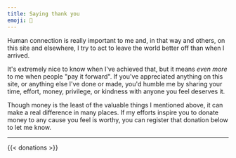 ```yaml
---
title: Saying thank you
emoji: 💞
---
```


Human connection is really important to me and, in that way and others, on this site and elsewhere, I try to act to leave the world better off than when I arrived.

It's extremely nice to know when I've achieved that, but it means _even more_ to me when people "pay it forward". If you've appreciated anything on this site, or anything else I've done or made, you'd humble me by sharing your time, effort, money, privilege, or kindness with anyone you feel deserves it.

Though money is the least of the valuable things I mentioned above, it can make a real difference in many places. If my efforts inspire you to donate money to any cause you feel is worthy, you can register that donation below to let me know.

---

{{< donations >}}
